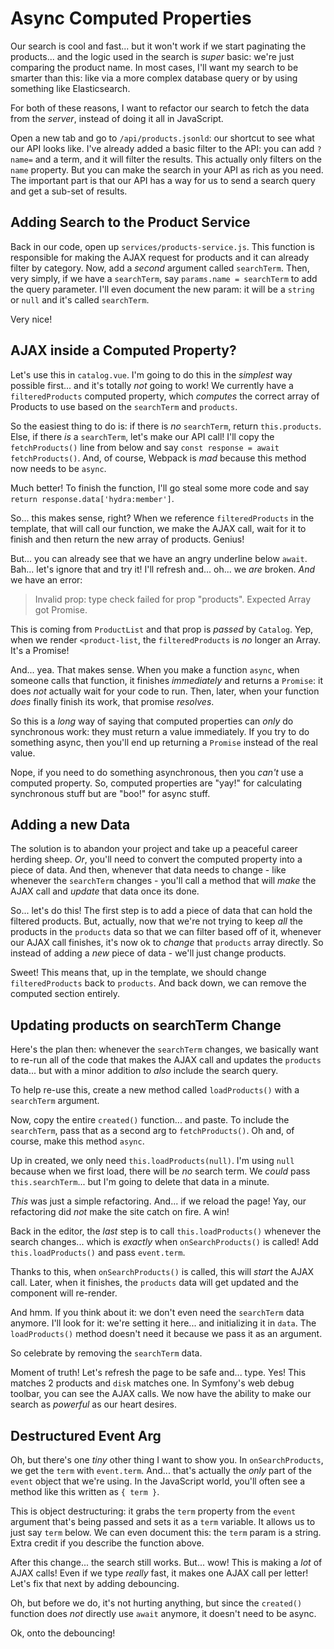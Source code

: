 # Async Computed Properties

Our search is cool and fast... but it won't work if we start paginating
the products... and the logic used in the search is *super* basic: we're just
comparing the product name. In most cases, I'll want my search to be smarter
than this: like via a more complex database query or by using something like
Elasticsearch.

For both of these reasons, I want to refactor our search to fetch the data from
the *server*, instead of doing it all in JavaScript.

Open a new tab and go to `/api/products.jsonld`: our shortcut to see what our API
looks like. I've already added a basic filter to the API: you can add
`?name=` and a term, and it will filter the results. This actually only
filters on the `name` property. But you can make the search in your API as
rich as you need. The important part is that our API has a way for us to send a
search query and get a sub-set of results.

## Adding Search to the Product Service

Back in our code, open up `services/products-service.js`. This function is
responsible for making the AJAX request for products and it can already filter by
category. Now, add a *second* argument called `searchTerm`. Then, very simply,
if we have a `searchTerm`, say `params.name = searchTerm` to add the query parameter.
I'll even document the new param: it  will be a `string` or `null` and it's
called `searchTerm`.

Very nice!

## AJAX inside a Computed Property?

Let's use this in `catalog.vue`. I'm going to do this in the *simplest* way
possible first... and it's totally *not* going to work! We currently have a
`filteredProducts` computed property, which *computes* the correct array of
Products to use based on the `searchTerm` and `products`.

So the easiest thing to do is: if there is *no* `searchTerm`, return
`this.products`. Else, if there *is* a `searchTerm`, let's make our API call!
I'll copy the `fetchProducts()` line from below and say
`const response = await fetchProducts()`. And, of course, Webpack is *mad*
because this method now needs to be `async`.

Much better! To finish the function, I'll go steal some more code and say
`return response.data['hydra:member']`.

So... this makes sense, right? When we reference `filteredProducts` in the template,
that will call our function, we make the AJAX call, wait for it to finish
and then return the new array of products. Genius!

But... you can already see that we have an angry underline below `await`.
Bah... let's ignore that and try it! I'll refresh and... oh... we *are* broken.
*And* we have an error:

> Invalid prop: type check failed for prop "products". Expected Array got Promise.

This is coming from `ProductList` and that prop is *passed* by `Catalog`. Yep,
when we render `<product-list`, the `filteredProducts` is *no* longer an Array.
It's a Promise!

And... yea. That makes sense. When you make a function `async`, when someone
calls that function, it finishes *immediately* and returns a `Promise`: it
does *not* actually wait for your code to run. Then, later, when your function
*does* finally finish its work, that promise *resolves*.

So this is a *long* way of saying that computed properties can *only* do synchronous
work: they must return a value immediately. If you try to do something async, then
you'll end up returning a `Promise` instead of the real value.

Nope, if you need to do something asynchronous, then you *can't* use a computed
property. So, computed properties are "yay!" for calculating synchronous stuff
but are "boo!" for async stuff.

## Adding a new Data

The solution is to abandon your project and take up a peaceful career herding
sheep. *Or*, you'll need to convert the computed property into a piece of data.
And then, whenever that data needs to change - like whenever the `searchTerm`
changes - you'll call a method that will *make* the AJAX call
and *update* that data once its done.

So... let's do this! The first step is to add a piece of data that can hold the
filtered products. But, actually, now that we're not trying to keep *all* the
products in the `products` data so that we can filter based off of it, whenever our
AJAX call finishes, it's now ok to *change* that `products` array directly.
So instead of adding a *new* piece of data - we'll just change products.

Sweet! This means that, up in the template, we should change `filteredProducts`
back to `products`. And back down, we can remove the computed section entirely.

## Updating products on searchTerm Change

Here's the plan then: whenever the `searchTerm` changes, we basically want to
re-run all of the code that makes the AJAX call and updates the `products` data...
but with a minor addition to *also* include the search query.

To help re-use this, create a new method called `loadProducts()` with a
`searchTerm` argument.

Now, copy the entire `created()` function... and paste. To include the
`searchTerm`, pass that as a second arg to `fetchProducts()`. Oh and, of course,
make this method `async`.

Up in created, we only need `this.loadProducts(null)`. I'm using `null` because when
we first load, there will be *no* search term. We *could* pass `this.searchTerm`...
but I'm going to delete that data in a minute.

*This* was just a simple refactoring. And... if we reload the page! Yay,
our refactoring did *not* make the site catch on fire. A win!

Back in the editor, the *last* step is to call `this.loadProducts()` whenever
the search changes... which is *exactly* when `onSearchProducts()` is called!
Add `this.loadProducts()` and pass `event.term`.

Thanks to this, when `onSearchProducts()` is called, this will *start* the AJAX
call. Later, when it finishes, the `products` data will get updated and the component
will re-render.

And hmm. If you think about it: we don't even need the `searchTerm` data anymore.
I'll look for it: we're setting it here... and initializing it in `data`. The
`loadProducts()` method doesn't need it because we pass it as an argument.

So celebrate by removing the `searchTerm` data.

Moment of truth! Let's refresh the page to be safe and... type. Yes! This
matches 2 products and `disk` matches one. In Symfony's web debug toolbar, you
can see the AJAX calls. We now have the ability to make our search as *powerful*
as our heart desires.

## Destructured Event Arg

Oh, but there's one *tiny* other thing I want to show you. In `onSearchProducts`,
we get the `term` with `event.term`. And... that's actually the *only* part of
the `event` object that we're using. In the JavaScript world, you'll often
see a method like this written as `{ term }`.

This is object destructuring: it grabs the `term` property from the `event`
argument that's being passed and sets it as a `term` variable. It allows
us to just say `term` below. We can even document this: the `term` param is a
string. Extra credit if you describe the function above.

After this change... the search still works. But... wow! This is making a *lot*
of AJAX calls! Even if we type *really* fast, it makes one AJAX call per letter!
Let's fix that next by adding debouncing.

Oh, but before we do, it's not hurting anything, but since the `created()`
function does *not* directly use `await` anymore, it doesn't need to be async.

Ok, onto the debouncing!
